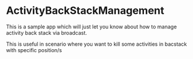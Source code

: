 # ActivityBackStackManagement

This is a sample app which will just let you know about how to manage activity back stack via broadcast.

This is useful in scenario where you want to kill some activities in bacstack with specific position/s
